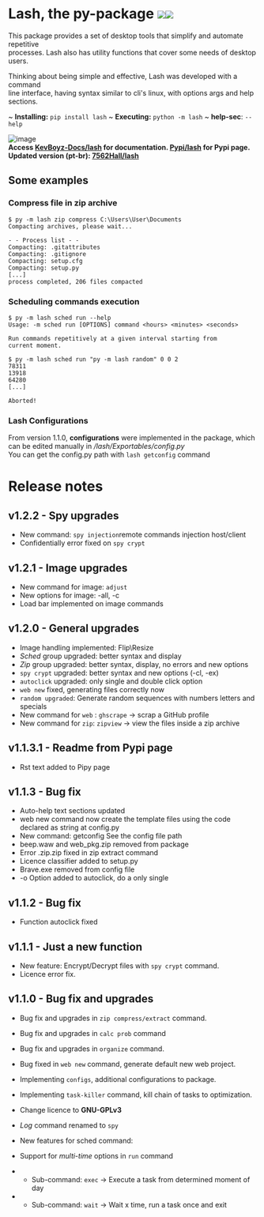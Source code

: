 # Lash,  the py-package ![](Images/desktop.png)![](Images/lash_gif.gif)

This package provides a set of desktop tools that simplify and automate repetitive  
processes. Lash also has utility functions that cover some needs of desktop users.

Thinking about being simple and effective, Lash was developed with a command   
line interface, having syntax similar to cli's linux, with options args and help sections.

~ **Installing:** `pip install lash` ~ **Executing:** `python -m lash` ~ **help-sec**: `--help`

![image][]   
**Access [KevBoyz-Docs/lash](https://kevboyz.github.io/KevBoyz-Docs/sub-pages/documentations/lash/index.html) for documentation.
[Pypi/lash](https://pypi.org/project/lash/1.2.1/) for Pypi page.** <br>
**Updated version (pt-br): [7562Hall/lash](https://kevboyz.github.io/7562Hall/sub-pages/lash/index.html)**

## Some examples

### Compress file in zip archive

    $ py -m lash zip compress C:\Users\User\Documents
    Compacting archives, please wait...

    - - Process list - -
    Compacting: .gitattributes
    Compacting: .gitignore
    Compacting: setup.cfg
    Compacting: setup.py
    [...]
    process completed, 206 files compacted


### Scheduling commands execution

    $ py -m lash sched run --help
    Usage: -m sched run [OPTIONS] command <hours> <minutes> <seconds>

    Run commands repetitively at a given interval starting from
    current moment.

    $ py -m lash sched run "py -m lash random" 0 0 2
    78311
    13918
    64280
    [...]

    Aborted!

### Lash Configurations

From version 1.1.0, **configurations** were implemented in the
package, which can be edited manually in */lash/Exportables/config.py*  
You can get the config.py path with `lash getconfig` command



# Release notes

## v1.2.2 - Spy upgrades

* New command: `spy injection`remote commands injection host/client
* Confidentially error fixed on `spy crypt`

## v1.2.1 - Image upgrades

* New command for image: `adjust`
* New options for image: -all, -c
* Load bar implemented on image commands

## v1.2.0 - General upgrades

* Image handling implemented: Flip\Resize
* *Sched* group upgraded: better syntax and display
* *Zip* group upgraded: better syntax, display, no errors and new options
* `spy crypt` upgraded: better syntax and new options (-cl, -ex)
* `autoclick` upgraded: only single and double click option
* `web new` fixed, generating files correctly now
* `random upgraded`: Generate random sequences with numbers letters and specials
* New command for `web` : `ghscrape` → scrap a GitHub profile
* New command for `zip`: `zipview` → view the files inside a zip archive

## v1.1.3.1 - Readme from Pypi page

* Rst text added to Pipy page

## v1.1.3 - Bug fix

* Auto-help text sections updated
* web new command now create the template files using the code declared as string at config.py
* New command: getconfig See the config file path
* beep.waw and web_pkg.zip removed from package
* Error .zip.zip fixed in zip extract command
* Licence classifier added to setup.py
* Brave.exe removed from config file
* -o Option added to autoclick, do a only single

## v1.1.2 - Bug fix

* Function autoclick fixed

## v1.1.1 - Just a new function

* New feature: Encrypt/Decrypt files with `spy crypt` command.
* Licence error fix.

## v1.1.0 - Bug fix and upgrades

* Bug fix and upgrades in `zip compress/extract` command.
* Bug fix and upgrades in `calc prob` command
* Bug fix and upgrades in `organize` command.
* Bug fixed in `web new` command, generate default new web project.
* Implementing `configs`, additional configurations to package.
* Implementing `task-killer` command, kill chain of tasks to optimization.
* Change licence to **GNU-GPLv3**
* *Log* command renamed to `spy`
* New features for sched command:
* Support for *multi-time* options in `run` command
* * Sub-command: `exec` -> Execute a task from determined moment of day
* * Sub-command: `wait` -> Wait x time, run a task once and exit


  [image]: Images/lash_print.png



